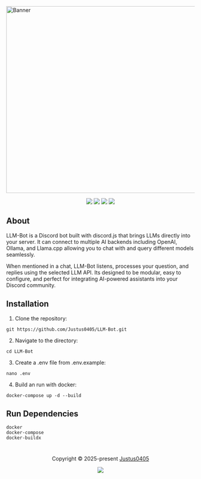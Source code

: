<img width="2000" height="500" alt="Banner" src="https://github.com/user-attachments/assets/964b837b-47b6-4abb-af05-eab3683d27fe" />

<p align="center">
    <!-- Discord Badge -->
    <a href="https://discord.justus0405.com/"><img src="https://img.shields.io/discord/1370519315400495234?logo=Discord&colorA=1e1e2e&colorB=a6e3a1&style=for-the-badge"></a>
    <!-- Forks Badge -->
    <a href="https://github.com/Justus0405/LLM-Bot/forks"><img src="https://img.shields.io/github/forks/Justus0405/LLM-Bot?colorA=1e1e2e&colorB=ea999c&style=for-the-badge"></a>
    <!-- Stars Badge -->
    <a href="https://github.com/Justus0405/LLM-Bot/stargazers"><img src="https://img.shields.io/github/stars/Justus0405/LLM-Bot?colorA=1e1e2e&colorB=b7bdf8&style=for-the-badge"></a>
    <!-- Last Commit Badge -->
    <a href="https://github.com/Justus0405/LLM-Bot/commits/main/"><img src="https://img.shields.io/github/last-commit/Justus0405/LLM-Bot?logo=github&colorA=1e1e2e&colorB=cdd6f4&style=for-the-badge"></a>
</p>

## About

LLM-Bot is a Discord bot built with discord.js that brings LLMs directly into your server.
It can connect to multiple AI backends including OpenAI, Ollama, and Llama.cpp allowing you to chat with and query different models seamlessly.

When mentioned in a chat, LLM-Bot listens, processes your question, and replies using the selected LLM API.
Its designed to be modular, easy to configure, and perfect for integrating AI-powered assistants into your Discord community.

## Installation

1. Clone the repository:

```shell
git https://github.com/Justus0405/LLM-Bot.git
```

2. Navigate to the directory:

```shell
cd LLM-Bot
```

3. Create a .env file from .env.example:

```shell
nano .env
```

4. Build an run with docker:

```shell
docker-compose up -d --build
```

## Run Dependencies

```plaintext
docker
docker-compose
docker-buildx
```

#

<p align="center">
	Copyright &copy; 2025-present <a href="https://github.com/Justus0405" target="_blank">Justus0405</a>
</p>

<p align="center">
	<a href="https://github.com/Justus0405/LLM-Bot/blob/main/LICENSE"><img src="https://img.shields.io/github/license/Justus0405/LLM-Bot?logo=Github&colorA=1e1e2e&colorB=cba6f7&style=for-the-badge"></a>
</p>
